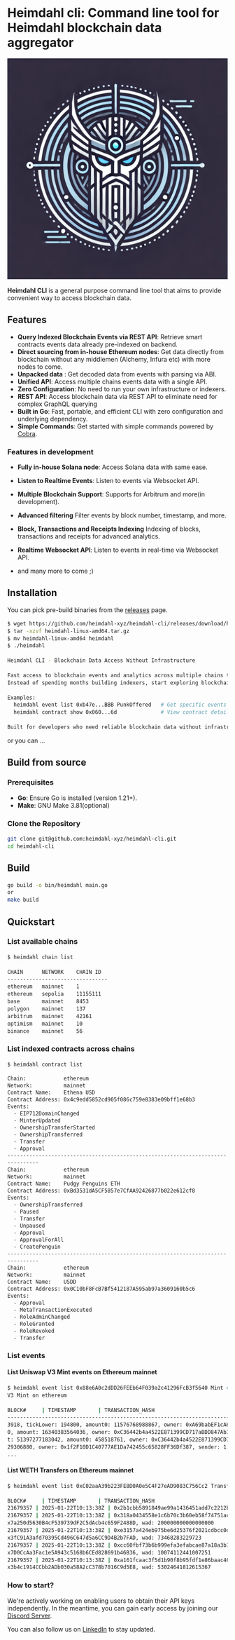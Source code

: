 # Heimdahl cli: Command line tool for Heimdahl blockchain data aggregator

![Heimdahl-logo](https://github.com/heimdahl-xyz/heimdahl-cli/blob/572e8557e1dc6181443db5a21123a295b365fb51/static/heimdahl-logo.png?raw=true)


**Heimdahl CLI**
is a general purpose command line tool that aims to provide convenient way to access blockchain data.

## Features

- **Query Indexed Blockchain Events via REST API**: Retrieve smart contracts events data already pre-indexed on backend.
- **Direct sourcing from in-house Ethereum nodes**: Get data directly from blockchain without any middlemen (Alchemy,
  Infura etc) with more nodes to come.
- **Unpacked data** : Get decoded data from events with parsing via ABI.
- **Unified API**: Access multiple chains events data with a single API.
- **Zero Configuration**: No need to run your own infrastructure or indexers.
- **REST API**: Access blockchain data via REST API to eliminate need for complex GraphQL querying
- **Built in Go**: Fast, portable, and efficient CLI with zero configuration and underlying dependency.
- **Simple Commands**: Get started with simple commands powered by [Cobra](https://github.com/spf13/cobra).

### Features in development

- **Fully in-house Solana node**: Access Solana data with same ease.
- **Listen to Realtime Events**: Listen to events via Websocket API.
- **Multiple Blockchain Support**: Supports for Arbitrum and more(in development).
- **Advanced filtering** Filter events by block number, timestamp, and more.
- **Block, Transactions and Receipts Indexing** Indexing of blocks, transactions and receipts for advanced analytics.
- **Realtime Websocket API**: Listen to events in real-time via Websocket API.

- and many more to come ;)

## Installation

You can pick pre-build binaries from the [releases](https://github.com/heimdahl-xyz/heimdahl-cli/releases) page.

```bash
$ wget https://github.com/heimdahl-xyz/heimdahl-cli/releases/download/heimdahl-cli-dc9e278/heimdahl-cli-linux-amd64.tar.gz
$ tar -xzvf heimdahl-linux-amd64.tar.gz 
$ mv heimdahl-linux-amd64 heimdahl
$ ./heimdahl

Heimdahl CLI - Blockchain Data Access Without Infrastructure

Fast access to blockchain events and analytics across multiple chains through simple commands.
Instead of spending months building indexers, start exploring blockchain data in minutes:

Examples:
  heimdahl event list 0xb47e...BBB PunkOffered   # Get specific events
  heimdahl contract show 0x060...6d              # View contract details

Built for developers who need reliable blockchain data without infrastructure overhead.

```

or you can ...

## Build from source

### Prerequisites

- **Go**: Ensure Go is installed (version 1.21+).
- **Make**: GNU Make 3.81(optional)

### Clone the Repository

```bash
git clone git@github.com:heimdahl-xyz/heimdahl-cli.git
cd heimdahl-cli
```

## Build

```bash
go build -o bin/heimdahl main.go
or
make build 
```

## Quickstart

### List available chains

```bash
$ heimdahl chain list   

CHAIN      NETWORK    CHAIN ID
--------------------------------
ethereum   mainnet    1       
ethereum   sepolia    11155111
base       mainnet    8453    
polygon    mainnet    137     
arbitrum   mainnet    42161   
optimism   mainnet    10      
binance    mainnet    56      

```

### List indexed contracts across chains

```
$ heimdahl contract list 

Chain:            ethereum                                                                                                                                    
Network:          mainnet                                                                                                                                     
Contract Name:    Ethena USD                                                   
Contract Address: 0x4c9edd5852cd905f086c759e8383e09bff1e68b3                                                                                                  
Events:                                                                        
  - EIP712DomainChanged                                                                                                                                       
  - MinterUpdated                 
  - OwnershipTransferStarted                                                                                                                                  
  - OwnershipTransferred                                                                                                                                      
  - Transfer                                                                                                                                                  
  - Approval                                                                                                                                                  
--------------------------------------------------------------------------------                                                                              
Chain:            ethereum
Network:          mainnet
Contract Name:    Pudgy Penguins ETH
Contract Address: 0xBd3531dA5CF5857e7CfAA92426877b022e612cf8
Events:
  - OwnershipTransferred
  - Paused
  - Transfer
  - Unpaused
  - Approval
  - ApprovalForAll
  - CreatePenguin
--------------------------------------------------------------------------------
Chain:            ethereum
Network:          mainnet
Contract Name:    USDD
Contract Address: 0x0C10bF8FcB7Bf5412187A595ab97a3609160b5c6
Events:
  - Approval
  - MetaTransactionExecuted
  - RoleAdminChanged
  - RoleGranted
  - RoleRevoked
  - Transfer

```

### List events

#### List Uniswap V3 Mint events on Ethereum mainnet

```bash
$ heimdahl event list 0x88e6A0c2dDD26FEEb64F039a2c41296FcB3f5640 Mint # Uniswap 
V3 Mint on ethereum
           
BLOCK#     | TIMESTAMP       | TRANSACTION_HASH                                                  | EVENT_DATA                                          
----------------------------------------------------------------------------------------------------                                                          21446044 | 2025-01-17T18:54:55Z | 0xb88af7b04df4d1d7a7fd777bcc31060ad0346a0da3706a32d15d4ddcf296e334 | amount: 393581927855607704795, amount1: 361788791691837
3918, tickLower: 194800, amount0: 11576768988867, owner: 0xA69babEF1cA67A37Ffaf7a485DfFF3382056e78C, sender: 1.4024810831325053e48, tickUpper: 194810         21446018 | 2025-01-17T18:54:55Z | 0x91fb7b4208e216dda90c6f83d042b528d4208a86e7bddf8e1b99e473d19f6c1e | amount0: 145884955, tickLower: 193890, tickUpper: 19808
0, amount: 16340383564036, owner: 0xC36442b4a4522E871399CD717aBDD847Ab11FE88, sender: 1.1154890857106194e48, amount1: 12253693449477527                       21445992 | 2025-01-17T18:54:55Z | 0x72de3607664cab8ab4179b4b1f581cfd8b1b219944b705e9ff7ce8248ae545a4 | sender: 1.1154890857106194e48, tickUpper: 198080, amoun
t: 51397277183042, amount0: 458518761, owner: 0xC36442b4a4522E871399CD717aBDD847Ab11FE88, tickLower: 193890, amount1: 38643713455569501                       21445953 | 2025-01-17T18:54:55Z | 0x9d12b2d2b68c7bc0a920d1d950639f11f940af43ab711d5266dc7c3cf6efe0d7 | amount0: 601856883798, amount1: 0, amount: 204088654544
29306880, owner: 0x1f2F10D1C40777AE1Da742455c65828FF36Df387, sender: 1.7802831409602703e47, tickLower: 194770, tickUpper: 194780               
...
```

#### List WETH Transfers on Ethereum mainnet

```bash
$ heimdahl event list 0xC02aaA39b223FE8D0A0e5C4F27eAD9083C756Cc2 Transfer 

BLOCK#     | TIMESTAMP       | TRANSACTION_HASH                                                  | EVENT_DATA                                                 ----------------------------------------------------------------------------------------------------                                                          
21679357 | 2025-01-22T10:13:38Z | 0x2b1cbb5891849ae99a1436451add7c2212b0b782c8b95259d52b515f20afef9f | dst: 0xB86E490E72F050c424383d514362Dc61DaBB1Cc3, src: 0xdad17D7E3Abbebe1ea5782962398113422F10EE0, wad: 300852659872045380                                                                                            
21679357 | 2025-01-22T10:13:38Z | 0x318a0434558e1c6b70c3b60eb58f74751ac8559b7dca4aa3c351166e75f57bff | dst: 0x95190AaF90dd499E87068C68b90352526993c1A7, src: 0
x7a250d5630B4cF539739dF2C5dAcb4c659F2488D, wad: 200000000000000000
21679357 | 2025-01-22T10:13:38Z | 0xe3157a424eb975be6d25376f2021cdbcc0d3ec370d2c8d93a81fa12928e1f8c3 | dst: 0x000000fee13a103A10D593b9AE06b3e05F2E7E1c, src: 0
x3fC91A3afd70395Cd496C647d5a6CC9D4B2b7FAD, wad: 73468283229723
21679357 | 2025-01-22T10:13:38Z | 0xcc60fbf73b6b999efa3efabcae87a18a3b1499c2f70a4dcf6dc3ad7db9d252bf | dst: 0x468795E031c173942C9387AEd0a302E26bDD0460, src: 0
x7D0CcAa3Fac1e5A943c5168b6CEd828691b46B36, wad: 10074112441007251
21679357 | 2025-01-22T10:13:38Z | 0xa161fcaac3f5d1b90f8b95fdf1e86baac469fe9fad877690e668efc7a858b6e4 | dst: 0x468795E031c173942C9387AEd0a302E26bDD0460, src: 0
x3b4c1914CCbb2ADb030a58A2cC378b7016C9d5E8, wad: 53024641812615367

```

### How to start?

We're actively working on enabling users to obtain their API keys independently. In the meantime, you can gain early
access by joining our [Discord Server](https://discord.gg/kZKA977B).

You can also follow us on [LinkedIn](https://www.linkedin.com/company/heimdahl-xyz/?viewAsMember=true) to stay updated.
